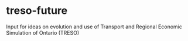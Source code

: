 # treso-future
Input for ideas on evolution and use of Transport and Regional Economic Simulation of Ontario (TRESO)

